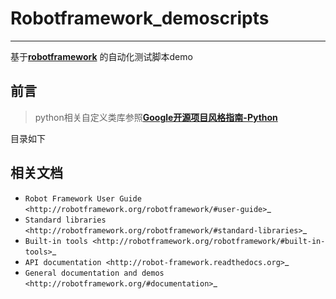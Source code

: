 # Robotframework_demoscripts
***
基于[**robotframework**](https://github.com/robotframework/robotframework.git) 的自动化测试脚本demo
## 前言
> python相关自定义类库参照[**Google开源项目风格指南-Python**](http://zh-google-styleguide.readthedocs.io/en/latest/google-python-styleguide/python_style_rules/)

目录如下



相关文档
-------------

- `Robot Framework User Guide
  <http://robotframework.org/robotframework/#user-guide>`_
- `Standard libraries
  <http://robotframework.org/robotframework/#standard-libraries>`_
- `Built-in tools
  <http://robotframework.org/robotframework/#built-in-tools>`_
- `API documentation
  <http://robot-framework.readthedocs.org>`_
- `General documentation and demos
  <http://robotframework.org/#documentation>`_
